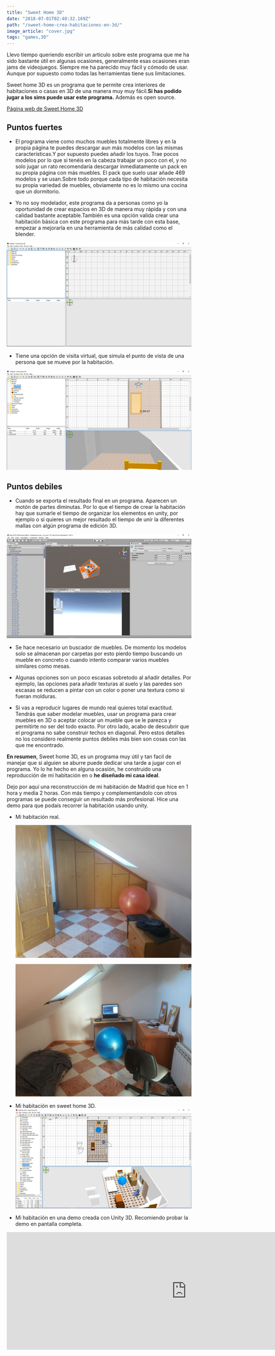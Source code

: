 ```yaml
---
title: "Sweet Home 3D"
date: "2018-07-01T02:40:32.169Z"
path: "/sweet-home-crea-habitaciones-en-3d/"
image_article: "cover.jpg"
tags: "games,3D"
---
```


Llevo tiempo queriendo escribir un articulo sobre este programa que me ha sido
bastante útil en algunas ocasiones, generalmente esas ocasiones eran jams de videojuegos.
Siempre me ha parecido muy fácil y cómodo de usar.
Aunque por supuesto como todas las herramientas tiene sus limitaciones.

Sweet home 3D es un programa que te permite crea interiores de habitaciones o casas
en 3D de una manera muy muy fácil.**Si has podido jugar a los sims puede usar este programa.**
Además es open source.



<a href="http://www.sweethome3d.com/es/" target="_blank">
    Página web de Sweet Home 3D
</a>

Puntos fuertes
----------------------------------------------------------

- El programa viene como muchos muebles totalmente libres y en la propia página te puedes descargar
aun más modelos con las mismas características.Y por supuesto puedes añadir los tuyos.
Trae pocos modelos por lo que si tenéis en la cabeza trabajar un poco con el, y no solo jugar
un rato recomendaría descargar inmediatamente un pack en su propia página con más muebles.
El pack que suelo usar añade 469 modelos y se usan.Sobre todo porque cada tipo de habitación
necesita su propia variedad de muebles, obviamente no es lo mismo una cocina que un dormitorio.

- Yo no soy modelador, este programa da a
personas como yo la oportunidad de crear espacios en 3D
de manera muy rápida y con una calidad bastante aceptable.También es una opción
valida crear una habitación básica con este programa para más tarde con
esta base, empezar a mejorarla en una herramienta de más calidad como el blender.

![interfaz](intefaz.jpg)

- Tiene una opción de visita virtual, que simula el punto de vista de una 
persona que se mueve por la habitación.

![virtual-visit](virtual-visit.JPG)

Puntos debiles
-------------------------------------------------------------------------------------

- Cuando se exporta el resultado final en un programa. Aparecen un motón
de partes diminutas. Por lo que el tiempo de crear la habitación hay que sumarle
el tiempo de organizar los elementos en unity, por ejemplo o si quieres un mejor resultado
el tiempo de unir la diferentes mallas con algún programa de edición 3D.

![scroll infinito](big-scroll.jpg)


- Se hace necesario un buscador de muebles. De momento los modelos solo se almacenan por carpetas
 por esto pierdo tiempo buscando un mueble en concreto o cuando intento comparar varios muebles similares como mesas.

- Algunas opciones son un poco escasas sobretodo al añadir detalles.
Por ejemplo, las opciones para añadir texturas al suelo y las paredes
son escasas se reducen a pintar con un color o poner una textura como si fueran molduras.

- Si vas a reproducir lugares de mundo real quieres total exactitud. Tendrás que saber modelar
muebles, usar un programa para crear muebles en 3D o aceptar colocar un mueble que se le parezca
y permitirte no ser del todo exacto. Por otro lado, acabo de descubrir que el programa no sabe construir techos en diagonal.
Pero estos detalles no los considero realmente puntos debiles más bien son cosas con las que me encontrado.


**En resumen**, Sweet home 3D, es un programa muy útil y tan facil de manejar que si
alguien se aburre puede dedicar una tarde a jugar con el programa.
Yo lo he hecho en alguna ocasión, he construido una reproducción de mi habitación en o **he diseñado mi casa ideal**.

Dejo por aquí una reconstrucción de mi habitación de Madrid que hice en 1 hora y media 2 horas.
Con más tiempo y complementandolo con otros programas se puede conseguir un resultado más profesional.
Hice una demo para que podaís recorrer la habitación usando unity.


- Mi habitación real.

    ![my-true-room-1](my-true-room-1.jpg)
    
    ![my-true-room-2](my-true-room-2.jpg)

- Mi habitación en sweet home 3D.
    ![my-room](my-room.jpg)

- Mi habitación en una demo creada con Unity 3D.
Recomiendo probar la demo en pantalla completa.
<iframe src="https://itch.io/embed-upload/943355?color=333333" allowfullscreen="" width="980" height="320" frameborder="0"></iframe>